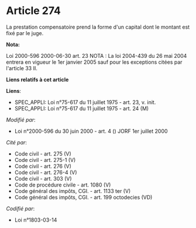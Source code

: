 # Article 274

La prestation compensatoire prend la forme d'un capital dont le montant est fixé par le juge.

**Nota:**

Loi 2000-596 2000-06-30 art. 23    NOTA : La loi 2004-439 du 26 mai 2004 entrera en vigueur le 1er janvier 2005 sauf pour les
exceptions citées par l'article 33 II.

**Liens relatifs à cet article**

**Liens**:

  - SPEC_APPLI: Loi n°75-617 du 11 juillet 1975 - art. 23, v. init.
  - SPEC_APPLI: Loi n°75-617 du 11 juillet 1975 - art. 24 (M)

_Modifié par_:

  - Loi n°2000-596 du 30 juin 2000 - art. 4 () JORF 1er juillet 2000

_Cité par_:

  - Code civil - art. 275 (V)
  - Code civil - art. 275-1 (V)
  - Code civil - art. 276 (V)
  - Code civil - art. 276-4 (V)
  - Code civil - art. 303 (V)
  - Code de procédure civile - art. 1080 (V)
  - Code général des impôts, CGI. - art. 1133 ter (V)
  - Code général des impôts, CGI. - art. 199 octodecies (VD)

_Codifié par_:

  - Loi n°1803-03-14
